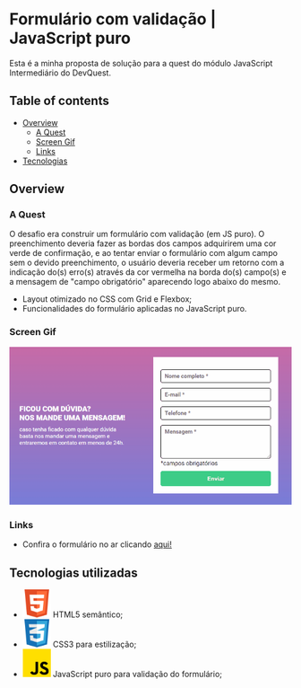 # Formulário com validação | JavaScript puro

Esta é a minha proposta de solução para a quest do módulo JavaScript Intermediário do DevQuest.

## Table of contents

- [Overview](#overview)
  - [A Quest](#a-quest)
  - [Screen Gif](#screen-gif)
  - [Links](#links)
- [Tecnologias](#tecnologias-utilizadas)

## Overview

###  A Quest

O desafio era construir um formulário com validação (em JS puro). O preenchimento deveria fazer as bordas dos campos adquirirem uma cor verde de confirmação, e ao tentar enviar o formulário com algum campo sem o devido preenchimento, o usuário deveria receber um retorno com a indicação do(s) erro(s) através da cor vermelha na borda do(s) campo(s) e a mensagem de "campo obrigatório" aparecendo logo abaixo do mesmo.

- Layout otimizado no CSS com Grid e Flexbox;
- Funcionalidades do formulário aplicadas no JavaScript puro.

### Screen Gif

<img src="./assets/img/screen gif.gif" alt="Captura de tela com demonstração de funcionalidade" />

### Links

- Confira o formulário no ar clicando [aqui!](https://guihcastro.github.io/Formulario-Com-Validacao-JS-Puro/)

## Tecnologias utilizadas

- <img src="./assets/img/trofeu.png" alt="HTML5 Icon" width="50px"/> HTML5 semântico;
- <img src="./assets/img/social.png" alt="CSS3 Icon" width="50px"/> CSS3 para estilização;
- <img src="./assets/img/js.png" alt="JavaScript Icon" width="50px"/> JavaScript puro para validação do formulário;